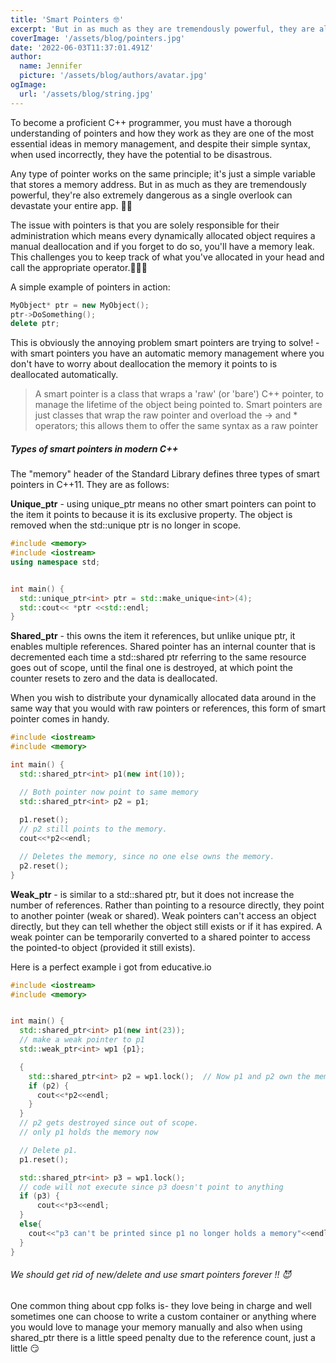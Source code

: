 ```yaml
---
title: 'Smart Pointers 🤓'
excerpt: 'But in as much as they are tremendously powerful, they are also extremely dangerous as a single overlook can devastate your entire app. 🥲🥲'
coverImage: '/assets/blog/pointers.jpg'
date: '2022-06-03T11:37:01.491Z'
author:
  name: Jennifer
  picture: '/assets/blog/authors/avatar.jpg'
ogImage:
  url: '/assets/blog/string.jpg'
---
```


To become a proficient C++ programmer, you must have a thorough understanding of pointers and how they work as they are one of the most essential ideas in memory management, and despite their simple syntax, when used incorrectly, they have the potential to be disastrous. 

Any type of pointer works on the same principle; it's just a simple variable that stores a memory address. But in as much as they are tremendously powerful, they're also extremely dangerous as a single overlook can devastate your entire app. 🥲🥲 

The issue with pointers is that you are solely responsible for their administration which means every dynamically allocated object requires a manual deallocation and if you forget to do so, you'll have a memory leak. This challenges you to keep track of what you've allocated in your head and call the appropriate operator.🤷🏽‍♂️

A simple example of pointers in action:

```c++
MyObject* ptr = new MyObject();                                        
ptr->DoSomething();                      
delete ptr;                                                            
```


This is obviously the annoying problem smart pointers are trying to solve! - with smart pointers you have an automatic memory management where you don't have to worry about deallocation the memory it points to is deallocated automatically.

>A smart pointer is a class that wraps a 'raw' (or 'bare') C++ pointer, to manage the lifetime of the object being pointed to. 
Smart pointers are just classes that wrap the raw pointer and overload the -> and * operators; this allows them to offer the same syntax as a raw pointer

##### Types of smart pointers in modern C++

The "memory" header of the Standard Library defines three types of smart pointers in C++11. They are as follows: 

__Unique_ptr__ - using unique_ptr means no other smart pointers can point to the item it points to because it is its exclusive property. The object is removed when the std::unique ptr is no longer in scope. 

```c++
#include <memory>
#include <iostream>
using namespace std;


int main() {
  std::unique_ptr<int> ptr = std::make_unique<int>(4);
  std::cout<< *ptr <<std::endl;
}
```
__Shared_ptr__ - this owns the item it references, but unlike unique ptr, it enables multiple references. Shared pointer has an internal counter that is decremented each time a std::shared ptr referring to the same resource goes out of scope, until the final one is destroyed, at which point the counter resets to zero and the data is deallocated.

When you wish to distribute your dynamically allocated data around in the same way that you would with raw pointers or references, this form of smart pointer comes in handy. 

```c++
#include <iostream>
#include <memory>

int main() { 
  std::shared_ptr<int> p1(new int(10));  

  // Both pointer now point to same memory
  std::shared_ptr<int> p2 = p1; 
  
  p1.reset();  
  // p2 still points to the memory.
  cout<<*p2<<endl;

  // Deletes the memory, since no one else owns the memory.
  p2.reset(); 
}
```

__Weak_ptr__ - is similar to a std::shared ptr, but it does not increase the number of references. Rather than pointing to a resource directly, they point to another pointer (weak or shared). Weak pointers can't access an object directly, but they can tell whether the object still exists or if it has expired. A weak pointer can be temporarily converted to a shared pointer to access the pointed-to object (provided it still exists).

Here is a perfect example i got from educative.io
```c++
#include <iostream>
#include <memory>


int main() {
  std::shared_ptr<int> p1(new int(23));
  // make a weak pointer to p1
  std::weak_ptr<int> wp1 {p1};

  {
    std::shared_ptr<int> p2 = wp1.lock();  // Now p1 and p2 own the memory.
    if (p2) {
      cout<<*p2<<endl;
    }
  }
  // p2 gets destroyed since out of scope.
  // only p1 holds the memory now

  // Delete p1.
  p1.reset();  

  std::shared_ptr<int> p3 = wp1.lock(); 
  // code will not execute since p3 doesn't point to anything
  if (p3) {
      cout<<*p3<<endl;    
  }
  else{
    cout<<"p3 can't be printed since p1 no longer holds a memory"<<endl;
  }
}
```


###### We should get rid of new/delete and use smart pointers forever !! 😈

One common thing about cpp folks is- they love being in charge and well sometimes one can choose to write a custom container or anything where you would love to manage your memory manually and also when using shared_ptr there is a little speed penalty due to the reference count, just a little 😏
